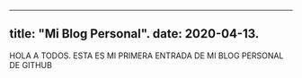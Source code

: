 ----------
title: "Mi Blog Personal".
date: 2020-04-13.
----------
HOLA A TODOS.
ESTA ES MI PRIMERA ENTRADA DE MI BLOG PERSONAL DE GITHUB
